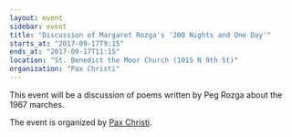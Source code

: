 ```yaml
---
layout: event
sidebar: event
title: "Discussion of Margaret Rozga's '200 Nights and One Day'"
starts_at: "2017-09-17T9:15"
ends_at: "2017-09-17T11:15"
location: "St. Benedict the Moor Church (1015 N 9th St)"
organization: "Pax Christi"
---
```


This event will be a discussion of poems written by Peg Rozga about the 1967 marches.

The event is organized by [Pax Christi](https://paxchristiusa.org).
